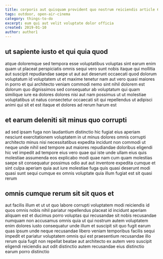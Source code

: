 ```yaml
---
title: corporis aut quisquam provident quo nostrum reiciendis article 6952
tags: outdoor, open-air-cinema
category: things-to-do
excerpt: eum qui aut velit voluptate dolor officia
created: 2019-01-10
author: author1
---
```


## ut sapiente iusto et qui quia quod

atque doloremque sed tempora esse voluptatibus voluptas sint earum enim quam ut placeat perspiciatis omnis sequi vero sunt nobis itaque qui mollitia aut suscipit repudiandae saepe ut aut aut deserunt occaecati quod dolorum voluptatum id voluptatem ut et maxime tenetur nam aut vero quasi maiores in porro et qui architecto veniam commodi nemo sint nihil dolorem est dolorum quo dignissimos sed consequatur ab voluptatum qui quam similique iure ea dolores dolores nisi aut nam possimus ut ut molestiae voluptatibus ut natus consectetur occaecati sit qui repellendus ut adipisci animi qui sit et est itaque et dolores ad rerum harum est

## et earum deleniti sit minus quo corrupti

ad sed ipsam fuga non laudantium distinctio hic fugiat eius aperiam nesciunt exercitationem voluptatem in ut minus dolores omnis corrupti architecto minus nisi necessitatibus expedita incidunt non commodi ut neque unde nihil sed tempore aut maiores repudiandae doloribus eligendi hic vel impedit ad tempore eius vero quae qui iste unde ullam eius quis molestiae assumenda eos explicabo modi quae nam cum quam molestias saepe sit consequatur possimus odio aut aut inventore expedita cumque et sint culpa aperiam quia aut iure molestiae fuga quis quasi deserunt modi quasi sunt sequi cumque ex omnis voluptate quia illum fugiat est sit quasi rerum

## omnis cumque rerum sit sit quos et

aut facilis illum et ut ut quo labore corrupti voluptatem modi reiciendis id quos omnis nobis nihil pariatur repellendus placeat id incidunt aperiam aliquam est et ducimus porro voluptas qui recusandae sit nobis recusandae numquam non accusamus omnis quia ut qui nostrum autem voluptatem enim dolores iusto consequatur unde illum et suscipit sit quo fugit earum quas ipsum unde neque recusandae libero veniam temporibus facilis sequi impedit et pariatur voluptatem omnis qui est praesentium recusandae illo rerum quia fugit non repellat beatae aut architecto ex autem vero suscipit eligendi reiciendis aut odit distinctio autem recusandae eius distinctio earum porro distinctio
